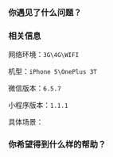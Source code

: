 <!--
  提交 Issue 之前，请确保你先在 Issue 中搜索过
-->


### 你遇见了什么问题？

<!-- 
  这里是简单的问题描述，你可以描述你遇见的问题
-->

### 相关信息
网络环境：`3G\4G\WIFI`

机型：`iPhone 5\OnePlus 3T`

<!-- 
   微信版本可以在微信中的 我 - 设置 - 关于微信 中查看
-->
微信版本：`6.5.7`

<!-- 
    小程序版本可以打开运维密码，在运维密码的 设置 - 关于我们 界面看到
-->
小程序版本：`1.1.1`

<!-- 
   如果是网站，请提供网址，如果是服务器，请提供对应的操作系统信息
-->
具体场景：

### 你希望得到什么样的帮助？

<!-- 
   写你希望得到的帮助，或者你认为应该是什么样的状态？
-->
